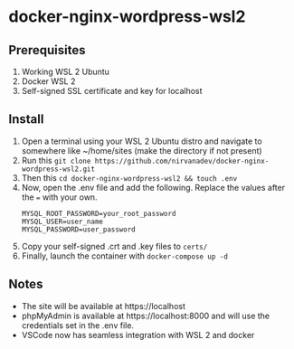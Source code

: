 # docker-nginx-wordpress-wsl2

## Prerequisites
1. Working WSL 2 Ubuntu
2. Docker WSL 2
3. Self-signed SSL certificate and key for localhost

## Install
1. Open a terminal using your WSL 2 Ubuntu distro and navigate to somewhere like ~/home/sites (make the directory if not present)
2. Run this `git clone https://github.com/nirvanadev/docker-nginx-wordpress-wsl2.git`
3. Then this `cd docker-nginx-wordpress-wsl2 && touch .env`
4. Now, open the .env file and add the following. Replace the values after the `=` with your own.
    ```
    MYSQL_ROOT_PASSWORD=your_root_password
    MYSQL_USER=user_name
    MYSQL_PASSWORD=user_password
    ```
5. Copy your self-signed .crt and .key files to `certs/`
6. Finally, launch the container with `docker-compose up -d`

## Notes
- The site will be available at https://localhost
- phpMyAdmin is available at https://localhost:8000 and will use the credentials set in the .env file.
- VSCode now has seamless integration with WSL 2 and docker
